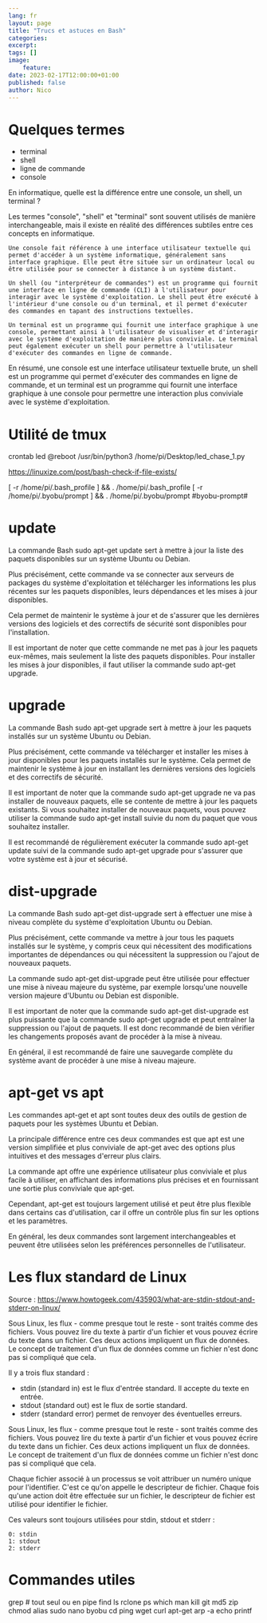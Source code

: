 ```yaml
---
lang: fr
layout: page
title: "Trucs et astuces en Bash"
categories:
excerpt:
tags: []
image:
    feature:
date: 2023-02-17T12:00:00+01:00
published: false
author: Nico
---
```



# Quelques termes

- terminal
- shell
- ligne de commande
- console


En informatique, quelle est la différence entre une console, un shell, un terminal ?

Les termes "console", "shell" et "terminal" sont souvent utilisés de manière interchangeable, mais il existe en réalité des différences subtiles entre ces concepts en informatique.

    Une console fait référence à une interface utilisateur textuelle qui permet d'accéder à un système informatique, généralement sans interface graphique. Elle peut être située sur un ordinateur local ou être utilisée pour se connecter à distance à un système distant.

    Un shell (ou "interpréteur de commandes") est un programme qui fournit une interface en ligne de commande (CLI) à l'utilisateur pour interagir avec le système d'exploitation. Le shell peut être exécuté à l'intérieur d'une console ou d'un terminal, et il permet d'exécuter des commandes en tapant des instructions textuelles.

    Un terminal est un programme qui fournit une interface graphique à une console, permettant ainsi à l'utilisateur de visualiser et d'interagir avec le système d'exploitation de manière plus conviviale. Le terminal peut également exécuter un shell pour permettre à l'utilisateur d'exécuter des commandes en ligne de commande.

En résumé, une console est une interface utilisateur textuelle brute, un shell est un programme qui permet d'exécuter des commandes en ligne de commande, et un terminal est un programme qui fournit une interface graphique à une console pour permettre une interaction plus conviviale avec le système d'exploitation.


# Utilité de tmux







crontab led
@reboot /usr/bin/python3 /home/pi/Desktop/led_chase_1.py



https://linuxize.com/post/bash-check-if-file-exists/


[ -r /home/pi/.bash_profile ] && . /home/pi/.bash_profile
[ -r /home/pi/.byobu/prompt ] && . /home/pi/.byobu/prompt   #byobu-prompt#





# update

La commande Bash sudo apt-get update sert à mettre à jour la liste des paquets disponibles sur un système Ubuntu ou Debian.

Plus précisément, cette commande va se connecter aux serveurs de packages du système d'exploitation et télécharger les informations les plus récentes sur les paquets disponibles, leurs dépendances et les mises à jour disponibles.

Cela permet de maintenir le système à jour et de s'assurer que les dernières versions des logiciels et des correctifs de sécurité sont disponibles pour l'installation.

Il est important de noter que cette commande ne met pas à jour les paquets eux-mêmes, mais seulement la liste des paquets disponibles. Pour installer les mises à jour disponibles, il faut utiliser la commande sudo apt-get upgrade.


# upgrade

La commande Bash sudo apt-get upgrade sert à mettre à jour les paquets installés sur un système Ubuntu ou Debian.

Plus précisément, cette commande va télécharger et installer les mises à jour disponibles pour les paquets installés sur le système. Cela permet de maintenir le système à jour en installant les dernières versions des logiciels et des correctifs de sécurité.

Il est important de noter que la commande sudo apt-get upgrade ne va pas installer de nouveaux paquets, elle se contente de mettre à jour les paquets existants. Si vous souhaitez installer de nouveaux paquets, vous pouvez utiliser la commande sudo apt-get install suivie du nom du paquet que vous souhaitez installer.

Il est recommandé de régulièrement exécuter la commande sudo apt-get update suivi de la commande sudo apt-get upgrade pour s'assurer que votre système est à jour et sécurisé.

# dist-upgrade

La commande Bash sudo apt-get dist-upgrade sert à effectuer une mise à niveau complète du système d'exploitation Ubuntu ou Debian.

Plus précisément, cette commande va mettre à jour tous les paquets installés sur le système, y compris ceux qui nécessitent des modifications importantes de dépendances ou qui nécessitent la suppression ou l'ajout de nouveaux paquets.

La commande sudo apt-get dist-upgrade peut être utilisée pour effectuer une mise à niveau majeure du système, par exemple lorsqu'une nouvelle version majeure d'Ubuntu ou Debian est disponible.

Il est important de noter que la commande sudo apt-get dist-upgrade est plus puissante que la commande sudo apt-get upgrade et peut entraîner la suppression ou l'ajout de paquets. Il est donc recommandé de bien vérifier les changements proposés avant de procéder à la mise à niveau.

En général, il est recommandé de faire une sauvegarde complète du système avant de procéder à une mise à niveau majeure.

# apt-get vs apt

Les commandes apt-get et apt sont toutes deux des outils de gestion de paquets pour les systèmes Ubuntu et Debian.

La principale différence entre ces deux commandes est que apt est une version simplifiée et plus conviviale de apt-get avec des options plus intuitives et des messages d'erreur plus clairs.

La commande apt offre une expérience utilisateur plus conviviale et plus facile à utiliser, en affichant des informations plus précises et en fournissant une sortie plus conviviale que apt-get.

Cependant, apt-get est toujours largement utilisé et peut être plus flexible dans certains cas d'utilisation, car il offre un contrôle plus fin sur les options et les paramètres.

En général, les deux commandes sont largement interchangeables et peuvent être utilisées selon les préférences personnelles de l'utilisateur.


# Les flux standard de Linux

Source : https://www.howtogeek.com/435903/what-are-stdin-stdout-and-stderr-on-linux/

Sous Linux, les flux - comme presque tout le reste - sont traités comme des fichiers. Vous pouvez lire du texte à partir d'un fichier et vous pouvez écrire du texte dans un fichier. Ces deux actions impliquent un flux de données. Le concept de traitement d'un flux de données comme un fichier n'est donc pas si compliqué que cela.

Il y a trois flux standard :
- stdin (standard in) est le flux d'entrée standard. Il accepte du texte en entrée.
- stdout (standard out) est le flux de sortie standard.
- stderr (standard error) permet de renvoyer des éventuelles erreurs.

Sous Linux, les flux - comme presque tout le reste - sont traités comme des fichiers. Vous pouvez lire du texte à partir d'un fichier et vous pouvez écrire du texte dans un fichier. Ces deux actions impliquent un flux de données. Le concept de traitement d'un flux de données comme un fichier n'est donc pas si compliqué que cela.

Chaque fichier associé à un processus se voit attribuer un numéro unique pour l'identifier. C'est ce qu'on appelle le descripteur de fichier. Chaque fois qu'une action doit être effectuée sur un fichier, le descripteur de fichier est utilisé pour identifier le fichier.

Ces valeurs sont toujours utilisées pour stdin, stdout et stderr :

    0: stdin
    1: stdout
    2: stderr



# Commandes utiles

grep # tout seul ou en pipe
find
ls
rclone
ps
which
man
kill
git
md5
zip
chmod
alias
sudo
nano
byobu
cd
ping
wget
curl
apt-get
arp -a
echo
printf
